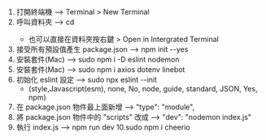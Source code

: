 1. 打開終端機 --> Terminal > New Terminal
2. 呼叫資料夾 --> cd <foldername>
   - 也可以直接在資料夾按右鍵 > Open in Intergrated Terminal
3. 接受所有預設值產生 package.json --> npm init --yes
4. 安裝套件(Mac) --> sudo npm i -D eslint nodemon
5. 安裝套件(Mac) --> sudo npm i axios dotenv linebot
6. 初始化 eslint 設定 --> sudo npx eslint --init
   - (style,Javascript(esm), none, No, node, guide, standard, JSON, Yes, npm)
7. 在 package.json 物件最上面新增 --> "type": "module",
8. 將 package.json 物件中的 "scripts" 改成 --> "dev": "nodemon index.js"
9. 執行 index.js --> npm run dev
   10.sudo npm i cheerio
